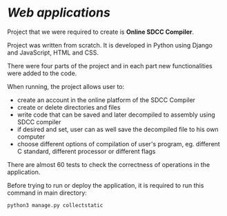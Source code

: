 # ***Web applications***

Project that we were required to create is **Online SDCC Compiler**.

Project was written from scratch. It is developed in Python using Django and JavaScript, HTML and CSS.

There were four parts of the project and in each part new functionalities were added to the code.

When running, the project allows user to:
- create an account in the online platform of the SDCC Compiler
- create or delete directories and files
- write code that can be saved and later decompiled to assembly using SDCC compiler
- if desired and set, user can as well save the decompiled file to his own computer
- choose different options of compilation of user's program, eg. different C standard, different processor or different flags

There are almost 60 tests to check the correctness of operations in the application.

Before trying to run or deploy the application, it is required to run this command in main directory:
```shell
python3 manage.py collectstatic
```
